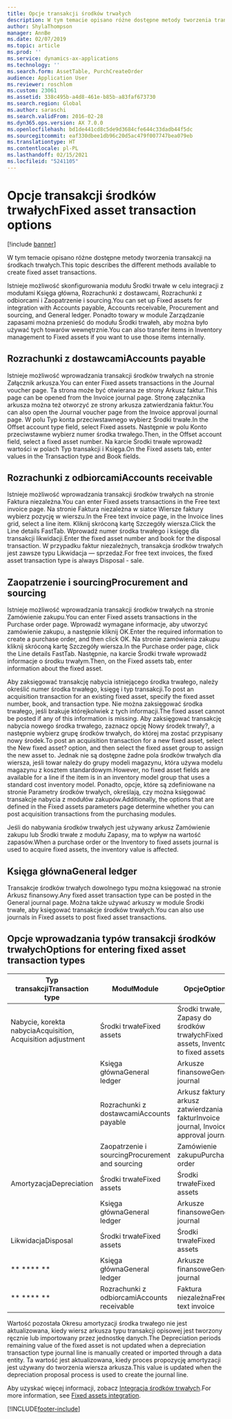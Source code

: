 ```yaml
---
title: Opcje transakcji środków trwałych
description: W tym temacie opisano różne dostępne metody tworzenia transakcji na środkach trwałych.
author: ShylaThompson
manager: AnnBe
ms.date: 02/07/2019
ms.topic: article
ms.prod: ''
ms.service: dynamics-ax-applications
ms.technology: ''
ms.search.form: AssetTable, PurchCreateOrder
audience: Application User
ms.reviewer: roschlom
ms.custom: 23061
ms.assetid: 338c495b-a4d8-461e-b85b-a83faf673730
ms.search.region: Global
ms.author: saraschi
ms.search.validFrom: 2016-02-28
ms.dyn365.ops.version: AX 7.0.0
ms.openlocfilehash: bd1de441cd8c5de9d3684cfe644c33dadb44f5dc
ms.sourcegitcommit: eaf330dbee1db96c20d5ac479f007747bea079eb
ms.translationtype: HT
ms.contentlocale: pl-PL
ms.lasthandoff: 02/15/2021
ms.locfileid: "5241105"
---
```

# <a name="fixed-asset-transaction-options"></a><span data-ttu-id="d60ac-103">Opcje transakcji środków trwałych</span><span class="sxs-lookup"><span data-stu-id="d60ac-103">Fixed asset transaction options</span></span>

[!include [banner](../includes/banner.md)]

<span data-ttu-id="d60ac-104">W tym temacie opisano różne dostępne metody tworzenia transakcji na środkach trwałych.</span><span class="sxs-lookup"><span data-stu-id="d60ac-104">This topic describes the different methods available to create fixed asset transactions.</span></span>

<span data-ttu-id="d60ac-105">Istnieje możliwość skonfigurowania modułu Środki trwałe w celu integracji z modułami Księga główna, Rozrachunki z dostawcami, Rozrachunki z odbiorcami i Zaopatrzenie i sourcing.</span><span class="sxs-lookup"><span data-stu-id="d60ac-105">You can set up Fixed assets for integration with Accounts payable, Accounts receivable, Procurement and sourcing, and General ledger.</span></span> <span data-ttu-id="d60ac-106">Ponadto towary w module Zarządzanie zapasami można przenieść do modułu Środki trwałeh, aby można było używać tych towarów wewnętrznie.</span><span class="sxs-lookup"><span data-stu-id="d60ac-106">You can also transfer items in Inventory management to Fixed assets if you want to use those items internally.</span></span>

## <a name="accounts-payable"></a><span data-ttu-id="d60ac-107">Rozrachunki z dostawcami</span><span class="sxs-lookup"><span data-stu-id="d60ac-107">Accounts payable</span></span>
<span data-ttu-id="d60ac-108">Istnieje możliwość wprowadzania transakcji środków trwałych na stronie Załącznik arkusza.</span><span class="sxs-lookup"><span data-stu-id="d60ac-108">You can enter Fixed assets transactions in the Journal voucher page.</span></span> <span data-ttu-id="d60ac-109">Ta strona może być otwierana ze strony Arkusz faktur.</span><span class="sxs-lookup"><span data-stu-id="d60ac-109">This page can be opened from the Invoice journal page.</span></span> <span data-ttu-id="d60ac-110">Stronę załącznika arkusza można też otworzyć ze strony arkusza zatwierdzania faktur.</span><span class="sxs-lookup"><span data-stu-id="d60ac-110">You can also open the Journal voucher page from the Invoice approval journal page.</span></span> <span data-ttu-id="d60ac-111">W polu Typ konta przeciwstawnego wybierz Środki trwałe.</span><span class="sxs-lookup"><span data-stu-id="d60ac-111">In the Offset account type field, select Fixed assets.</span></span> <span data-ttu-id="d60ac-112">Następnie w polu Konto przeciwstawne wybierz numer środka trwałego.</span><span class="sxs-lookup"><span data-stu-id="d60ac-112">Then, in the Offset account field, select a fixed asset number.</span></span> <span data-ttu-id="d60ac-113">Na karcie Środki trwałe wprowadź wartości w polach Typ transakcji i Księga.</span><span class="sxs-lookup"><span data-stu-id="d60ac-113">On the Fixed assets tab, enter values in the Transaction type and Book fields.</span></span>

## <a name="accounts-receivable"></a><span data-ttu-id="d60ac-114">Rozrachunki z odbiorcami</span><span class="sxs-lookup"><span data-stu-id="d60ac-114">Accounts receivable</span></span>
<span data-ttu-id="d60ac-115">Istnieje możliwość wprowadzania transakcji środków trwałych na stronie Faktura niezależna.</span><span class="sxs-lookup"><span data-stu-id="d60ac-115">You can enter Fixed assets transactions in the Free text invoice page.</span></span>  <span data-ttu-id="d60ac-116">Na stronie Faktura niezależna w siatce Wiersze faktury wybierz pozycję w wierszu.</span><span class="sxs-lookup"><span data-stu-id="d60ac-116">In the Free text invoice page, in the Invoice lines grid, select a line item.</span></span> <span data-ttu-id="d60ac-117">Kliknij skróconą kartę Szczegóły wiersza.</span><span class="sxs-lookup"><span data-stu-id="d60ac-117">Click the Line details FastTab.</span></span> <span data-ttu-id="d60ac-118">Wprowadź numer środka trwałego i księgę dla transakcji likwidacji.</span><span class="sxs-lookup"><span data-stu-id="d60ac-118">Enter the fixed asset number and book for the disposal transaction.</span></span> <span data-ttu-id="d60ac-119">W przypadku faktur niezależnych, transakcja środków trwałych jest zawsze typu Likwidacja — sprzedaż.</span><span class="sxs-lookup"><span data-stu-id="d60ac-119">For free text invoices, the fixed asset transaction type is always Disposal - sale.</span></span>

## <a name="procurement-and-sourcing"></a><span data-ttu-id="d60ac-120">Zaopatrzenie i sourcing</span><span class="sxs-lookup"><span data-stu-id="d60ac-120">Procurement and sourcing</span></span>
<span data-ttu-id="d60ac-121">Istnieje możliwość wprowadzania transakcji środków trwałych na stronie Zamówienie zakupu.</span><span class="sxs-lookup"><span data-stu-id="d60ac-121">You can enter Fixed assets transactions in the Purchase order page.</span></span> <span data-ttu-id="d60ac-122">Wprowadź wymagane informacje, aby utworzyć zamówienie zakupu, a następnie kliknij OK.</span><span class="sxs-lookup"><span data-stu-id="d60ac-122">Enter the required information to create a purchase order, and then click OK.</span></span> <span data-ttu-id="d60ac-123">Na stronie zamówienia zakupu kliknij skróconą kartę Szczegóły wiersza.</span><span class="sxs-lookup"><span data-stu-id="d60ac-123">In the Purchase order page, click the Line details FastTab.</span></span> <span data-ttu-id="d60ac-124">Następnie, na karcie Środki trwałe wprowadź informacje o środku trwałym.</span><span class="sxs-lookup"><span data-stu-id="d60ac-124">Then, on the Fixed assets tab, enter information about the fixed asset.</span></span> 

<span data-ttu-id="d60ac-125">Aby zaksięgować transakcję nabycia istniejącego środka trwałego, należy określić numer środka trwałego, księgę i typ transakcji.</span><span class="sxs-lookup"><span data-stu-id="d60ac-125">To post an acquisition transaction for an existing fixed asset, specify the fixed asset number, book, and transaction type.</span></span> <span data-ttu-id="d60ac-126">Nie można zaksięgować środka trwałego, jeśli brakuje którejkolwiek z tych informacji.</span><span class="sxs-lookup"><span data-stu-id="d60ac-126">The fixed asset cannot be posted if any of this information is missing.</span></span> <span data-ttu-id="d60ac-127">Aby zaksięgować transakcję nabycia nowego środka trwałego, zaznacz opcję Nowy środek trwały?, a następnie wybierz grupę środków trwałych, do której ma zostać przypisany nowy środek.</span><span class="sxs-lookup"><span data-stu-id="d60ac-127">To post an acquisition transaction for a new fixed asset, select the New fixed asset? option, and then select the fixed asset group to assign the new asset to.</span></span> <span data-ttu-id="d60ac-128">Jednak nie są dostępne żadne pola środków trwałych dla wiersza, jeśli towar należy do grupy modeli magazynu, która używa modelu magazynu z kosztem standardowym.</span><span class="sxs-lookup"><span data-stu-id="d60ac-128">However, no fixed asset fields are available for a line if the item is in an inventory model group that uses a standard cost inventory model.</span></span> <span data-ttu-id="d60ac-129">Ponadto, opcje, które są zdefiniowane na stronie Parametry środków trwałych, określają, czy można księgować transakcje nabycia z modułów zakupów.</span><span class="sxs-lookup"><span data-stu-id="d60ac-129">Additionally, the options that are defined in the Fixed assets parameters page determine whether you can post acquisition transactions from the purchasing modules.</span></span> 

<span data-ttu-id="d60ac-130">Jeśli do nabywania środków trwałych jest używany arkusz Zamówienie zakupu lub Środki trwałe z modułu Zapasy, ma to wpływ na wartość zapasów.</span><span class="sxs-lookup"><span data-stu-id="d60ac-130">When a purchase order or the Inventory to fixed assets journal is used to acquire fixed assets, the inventory value is affected.</span></span>

## <a name="general-ledger"></a><span data-ttu-id="d60ac-131">Księga główna</span><span class="sxs-lookup"><span data-stu-id="d60ac-131">General ledger</span></span>
<span data-ttu-id="d60ac-132">Transakcje środków trwałych dowolnego typu można księgować na stronie Arkusz finansowy.</span><span class="sxs-lookup"><span data-stu-id="d60ac-132">Any fixed asset transaction type can be posted in the General journal page.</span></span> <span data-ttu-id="d60ac-133">Można także używać arkuszy w module Środki trwałe, aby księgować transakcje środków trwałych.</span><span class="sxs-lookup"><span data-stu-id="d60ac-133">You can also use journals in Fixed assets to post fixed asset transactions.</span></span>

## <a name="options-for-entering-fixed-asset-transaction-types"></a><span data-ttu-id="d60ac-134">Opcje wprowadzania typów transakcji środków trwałych</span><span class="sxs-lookup"><span data-stu-id="d60ac-134">Options for entering fixed asset transaction types</span></span>


| <span data-ttu-id="d60ac-135">Typ transakcji</span><span class="sxs-lookup"><span data-stu-id="d60ac-135">Transaction type</span></span>                    | <span data-ttu-id="d60ac-136">Moduł</span><span class="sxs-lookup"><span data-stu-id="d60ac-136">Module</span></span>                   | <span data-ttu-id="d60ac-137">Opcje</span><span class="sxs-lookup"><span data-stu-id="d60ac-137">Options</span></span>                                   |
|-------------------------------------|--------------------------|-------------------------------------------|
| <span data-ttu-id="d60ac-138">Nabycie, korekta nabycia</span><span class="sxs-lookup"><span data-stu-id="d60ac-138">Acquisition, Acquisition adjustment</span></span> | <span data-ttu-id="d60ac-139">Środki trwałe</span><span class="sxs-lookup"><span data-stu-id="d60ac-139">Fixed assets</span></span>             | <span data-ttu-id="d60ac-140">Środki trwałe, Zapasy do środków trwałych</span><span class="sxs-lookup"><span data-stu-id="d60ac-140">Fixed assets, Inventory to fixed assets</span></span>   |
|                                     | <span data-ttu-id="d60ac-141">Księga główna</span><span class="sxs-lookup"><span data-stu-id="d60ac-141">General ledger</span></span>           | <span data-ttu-id="d60ac-142">Arkusze finansowe</span><span class="sxs-lookup"><span data-stu-id="d60ac-142">General journal</span></span>                           |
|                                     | <span data-ttu-id="d60ac-143">Rozrachunki z dostawcami</span><span class="sxs-lookup"><span data-stu-id="d60ac-143">Accounts payable</span></span>         | <span data-ttu-id="d60ac-144">Arkusz faktury i arkusz zatwierdzania faktur</span><span class="sxs-lookup"><span data-stu-id="d60ac-144">Invoice journal, Invoice approval journal</span></span> |
|                                     | <span data-ttu-id="d60ac-145">Zaopatrzenie i sourcing</span><span class="sxs-lookup"><span data-stu-id="d60ac-145">Procurement and sourcing</span></span> | <span data-ttu-id="d60ac-146">Zamówienie zakupu</span><span class="sxs-lookup"><span data-stu-id="d60ac-146">Purchase order</span></span>                            |
| <span data-ttu-id="d60ac-147">Amortyzacja</span><span class="sxs-lookup"><span data-stu-id="d60ac-147">Depreciation</span></span>                        | <span data-ttu-id="d60ac-148">Środki trwałe</span><span class="sxs-lookup"><span data-stu-id="d60ac-148">Fixed assets</span></span>             | <span data-ttu-id="d60ac-149">Środki trwałe</span><span class="sxs-lookup"><span data-stu-id="d60ac-149">Fixed assets</span></span>                              |
|                                     | <span data-ttu-id="d60ac-150">Księga główna</span><span class="sxs-lookup"><span data-stu-id="d60ac-150">General ledger</span></span>           | <span data-ttu-id="d60ac-151">Arkusze finansowe</span><span class="sxs-lookup"><span data-stu-id="d60ac-151">General journal</span></span>                           |
| <span data-ttu-id="d60ac-152">Likwidacja</span><span class="sxs-lookup"><span data-stu-id="d60ac-152">Disposal</span></span>                            | <span data-ttu-id="d60ac-153">Środki trwałe</span><span class="sxs-lookup"><span data-stu-id="d60ac-153">Fixed assets</span></span>             | <span data-ttu-id="d60ac-154">Środki trwałe</span><span class="sxs-lookup"><span data-stu-id="d60ac-154">Fixed assets</span></span>                              |
| <span data-ttu-id="d60ac-155">\*\* \*\*</span><span class="sxs-lookup"><span data-stu-id="d60ac-155">\*\* \*\*</span></span>                               | <span data-ttu-id="d60ac-156">Księga główna</span><span class="sxs-lookup"><span data-stu-id="d60ac-156">General ledger</span></span>           | <span data-ttu-id="d60ac-157">Arkusze finansowe</span><span class="sxs-lookup"><span data-stu-id="d60ac-157">General journal</span></span>                           |
| <span data-ttu-id="d60ac-158">\*\* \*\*</span><span class="sxs-lookup"><span data-stu-id="d60ac-158">\*\* \*\*</span></span>                               | <span data-ttu-id="d60ac-159">Rozrachunki z odbiorcami</span><span class="sxs-lookup"><span data-stu-id="d60ac-159">Accounts receivable</span></span>      | <span data-ttu-id="d60ac-160">Faktura niezależna</span><span class="sxs-lookup"><span data-stu-id="d60ac-160">Free text invoice</span></span>                         |


<span data-ttu-id="d60ac-161">Wartość pozostała Okresu amortyzacji środka trwałego nie jest aktualizowana, kiedy wiersz arkusza typu transakcji opisowej jest tworzony ręcznie lub importowany przez jednostkę danych.</span><span class="sxs-lookup"><span data-stu-id="d60ac-161">The Depreciation periods remaining value of the fixed asset is not updated when a depreciation transaction type journal line is manually created or imported through a data entity.</span></span> <span data-ttu-id="d60ac-162">Ta wartość jest aktualizowana, kiedy proces propozycję amortyzacji jest używany do tworzenia wiersza arkusza.</span><span class="sxs-lookup"><span data-stu-id="d60ac-162">This value is updated when the depreciation proposal process is used to create the journal line.</span></span>

<span data-ttu-id="d60ac-163">Aby uzyskać więcej informacji, zobacz [Integracja środków trwałych](fixed-asset-integration.md).</span><span class="sxs-lookup"><span data-stu-id="d60ac-163">For more information, see [Fixed assets integration](fixed-asset-integration.md).</span></span>


[!INCLUDE[footer-include](../../includes/footer-banner.md)]